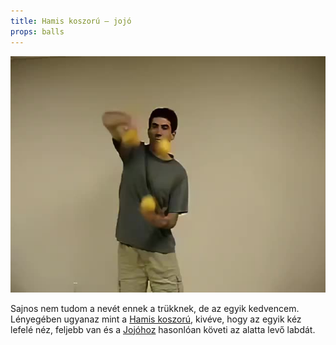 ```yaml
---
title: Hamis koszorú – jojó
props: balls
---
```


![Hamis koszorú – jojó](/site/videos/poster/falseshoweryoyo.jpg)

Sajnos nem tudom a nevét ennek a trükknek, de az egyik kedvencem. Lényegében ugyanaz mint a [Hamis koszorú](/site/hu/hamis-koszoru/README.md), kivéve, hogy az egyik kéz lefelé néz, feljebb van és a [Jojóhoz](/site/hu/jojo/README.md) hasonlóan követi az alatta levő labdát.


